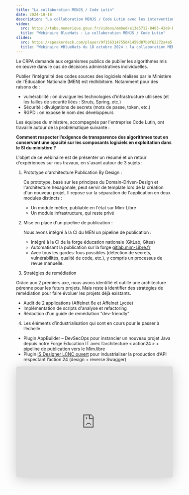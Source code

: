 ```yaml
---
title: "La collaboration MENJS / Code Lutin"
date: 2024-10-18
description: "La collaboration MENJS / Code Lutin avec les interventions de Erwan Garel (MENJS), Alex Morel (Code Lutin) et Jean Couteau (Code Lutin)"
video:
  src: https://tube.numerique.gouv.fr/videos/embed/e13e5712-8403-42e9-b362-129b2955daf7
  title: "Wébinaire BlueHats : La collaboration MENJS / Code Lutin"
slides:
  src: https://speakerdeck.com/player/9f156314755d41459d87b8f62272a4a5
  title: "Wébinaire #BlueHats du 18 octobre 2024 : la collaboration MENJS / Code Lutin"
---
```

Le CRPA demande aux organismes publics de publier les algorithmes mis en œuvre dans le cas de décisions administratives individuelles.

Publier l'intégralité des codes sources des logiciels réalisés par le Ministère de l'Éducation Nationale (MEN) est rédhibitoire. Notamment pour des raisons de :

* vulnérabilité : on divulgue les technologies d'infrastructure
  utilisées (et les failles de sécurité liées : Struts, Spring, etc.)
* Sécurité : divulgations de secrets (mots de passe, token, etc.)
* RGPD : on expose le nom des développeurs

Les équipes du ministère, accompagnés par l'entreprise Code Lutin, ont travaillé autour de la problématique suivante :

**Comment respecter l’exigence de transparence des algorithmes tout en conservant une opacité sur les composants logiciels en exploitation dans le SI du ministère ?**

L'objet de ce wébinaire est de présenter un résumé et un retour
d'expériences sur nos travaux, en s'axant autour de 3 sujets :

1. Prototype d'architecture Publication By Design : 
 
   Ce prototype, basé sur les principes du Domain-Driven-Design et l'architecture hexagonale, peut servir de template lors de la création d'un nouveau projet. Il repose sur la séparation de l'application en deux modules distincts :
   * Un module métier, publiable en l'état sur Mim-Libre
   * Un module infrastructure, qui reste privé
    
2. Mise en place d'un pipeline de publication :

   Nous avons intégré à la CI du MEN un pipeline de publication : 

   * Intégré à la CI de la forge éducation nationale (GitLab, Gitea)
   * Automatisant la publication sur la forge [gitlab.mim-Libre.fr](gitlab.mim-Libre.fr)
   * Avec tous les gardes-fous possibles (détection de secrets, vulnérabilités, qualité de code, etc.), y compris un processus de revue manuelle.

3. Stratégies de remédiation

Grâce aux 2 premiers axe, nous avons identifié et outillé une architecture pérenne pour les futurs projets. Mais reste à identifier des stratégies de remédiation pour faire évoluer les projets déjà existants. 

* Audit de 2 applications (Affelnet 6e et Affelnet Lycée)
* Implémentation de scripts d'analyse et refactoring
* Rédaction d'un guide de remédiation "dev-friendly"

4. Les éléments d’industrialisation qui sont en cours pour le passer à l’échelle

* Plugin AppBuilder – DevSecOps pour instancier un nouveau projet Java depuis notre Forge Education IT avec l’architecture « action24 » + pipeline de publication vers le Mim.libre
* Plugin [IS Designer LCNC ouvert](https://code.gouv.fr/sill/detail?name=IS%20Designer) pour industrialiser la production d’API respectant l’action 24 (design + reverse Swagger)

<iframe class="speakerdeck-iframe" style="border: 0px; background: rgba(0, 0, 0, 0.1) padding-box; margin: 0px; padding: 0px; border-radius: 6px; box-shadow: rgba(0, 0, 0, 0.2) 0px 5px 40px; width: 100%; height: auto; aspect-ratio: 560 / 396;" frameborder="0" src="https://speakerdeck.com/player/caaefc1e936342e7ae90b3431b78f593" title="Publication dès la conception : restitution et perspectives - MENJ / Code Lutin" allowfullscreen="true" data-ratio="1.4141414141414141"></iframe>
